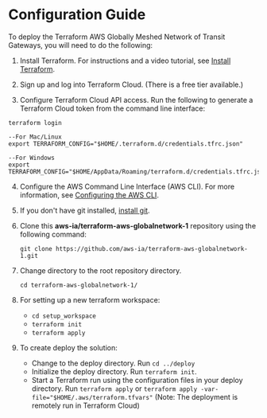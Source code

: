 # Configuration Guide

To deploy the Terraform AWS Globally Meshed Network of Transit Gateways, you will need to do the following:

1. Install Terraform. For instructions and a video tutorial, see [Install Terraform](https://learn.hashicorp.com/tutorials/terraform/install-cli). 

2. Sign up and log into Terraform Cloud. (There is a free tier available.)

3. Configure Terraform Cloud API access. Run the following to generate a Terraform Cloud token from the command line interface:
```
terraform login

--For Mac/Linux
export TERRAFORM_CONFIG="$HOME/.terraform.d/credentials.tfrc.json"

--For Windows
export TERRAFORM_CONFIG="$HOME/AppData/Roaming/terraform.d/credentials.tfrc.json"
```

4. Configure the AWS Command Line Interface (AWS CLI). For more information, see [Configuring the AWS CLI](https://docs.aws.amazon.com/cli/latest/userguide/cli-chap-configure.html).

5. If you don't have git installed, [install git](https://git-scm.com/book/en/v2/Getting-Started-Installing-Git). 

6. Clone this **aws-ia/terraform-aws-globalnetwork-1** repository using the following command:

   `git clone https://github.com/aws-ia/terraform-aws-globalnetwork-1.git`

7. Change directory to the root repository directory.

   `cd terraform-aws-globalnetwork-1/`

8. For setting up a new terraform workspace:
   
      - `cd setup_workspace`
      - `terraform init`
      - `terraform apply`

9. To create deploy the solution:
      - Change to the deploy directory. Run `cd ../deploy`
      - Initialize the deploy directory. Run `terraform init`.
      - Start a Terraform run using the configuration files in your deploy directory. Run `terraform apply`  or `terraform apply -var-file="$HOME/.aws/terraform.tfvars"` (Note: The deployment is remotely run in Terraform Cloud)
 